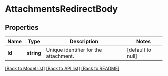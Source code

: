 # AttachmentsRedirectBody

## Properties
Name | Type | Description | Notes
------------ | ------------- | ------------- | -------------
**Id** | **string** | Unique identifier for the attachment. | [default to null]

[[Back to Model list]](../README.md#documentation-for-models) [[Back to API list]](../README.md#documentation-for-api-endpoints) [[Back to README]](../README.md)

